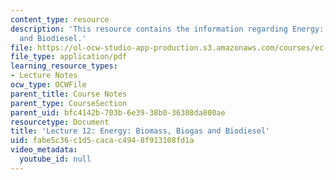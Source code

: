 ```yaml
---
content_type: resource
description: 'This resource contains the information regarding Energy: Biomass, Biogas
  and Biodiesel.'
file: https://ol-ocw-studio-app-production.s3.amazonaws.com/courses/ec-701j-d-lab-i-development-fall-2009/fabe5c36c1d5cacac4948f913108fd1a_MITEC_701JF09_lec12_nb.pdf
file_type: application/pdf
learning_resource_types:
- Lecture Notes
ocw_type: OCWFile
parent_title: Course Notes
parent_type: CourseSection
parent_uid: bfc4142b-703b-6e39-38b0-36308da800ae
resourcetype: Document
title: 'Lecture 12: Energy: Biomass, Biogas and Biodiesel'
uid: fabe5c36-c1d5-caca-c494-8f913108fd1a
video_metadata:
  youtube_id: null
---
```

